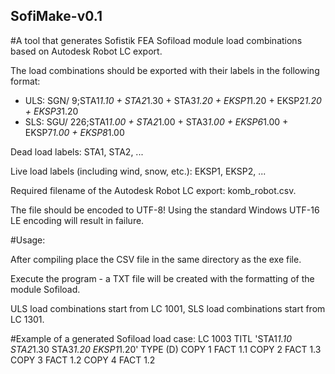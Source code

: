 ## SofiMake-v0.1
#A tool that generates Sofistik FEA Sofiload module load combinations based on Autodesk Robot LC export.

The load combinations should be exported with their labels in the following format:
- ULS: SGN/ 9;STA1*1.10 + STA2*1.30 + STA3*1.20 + EKSP1*1.20 + EKSP2*1.20 + EKSP3*1.20
- SLS: SGU/ 226;STA1*1.00 + STA2*1.00 + STA3*1.00 + EKSP6*1.00 + EKSP7*1.00 + EKSP8*1.00

Dead load labels: STA1, STA2, ...

Live load labels (including wind, snow, etc.): EKSP1, EKSP2, ...

Required filename of the Autodesk Robot LC export: komb_robot.csv. 

The file should be encoded to UTF-8! Using the standard Windows UTF-16 LE encoding will result in failure.


#Usage: 

After compiling place the CSV file in the same directory as the exe file. 

Execute the program - a TXT file will be created with the formatting of the module Sofiload.

ULS load combinations start from LC 1001, SLS load combinations start from LC 1301.

#Example of a generated Sofiload load case:
LC 1003 TITL 'STA1*1.10  STA2*1.30  STA3*1.20  EKSP1*1.20' TYPE (D)
COPY 1 FACT 1.1
COPY 2 FACT 1.3
COPY 3 FACT 1.2
COPY 4 FACT 1.2
